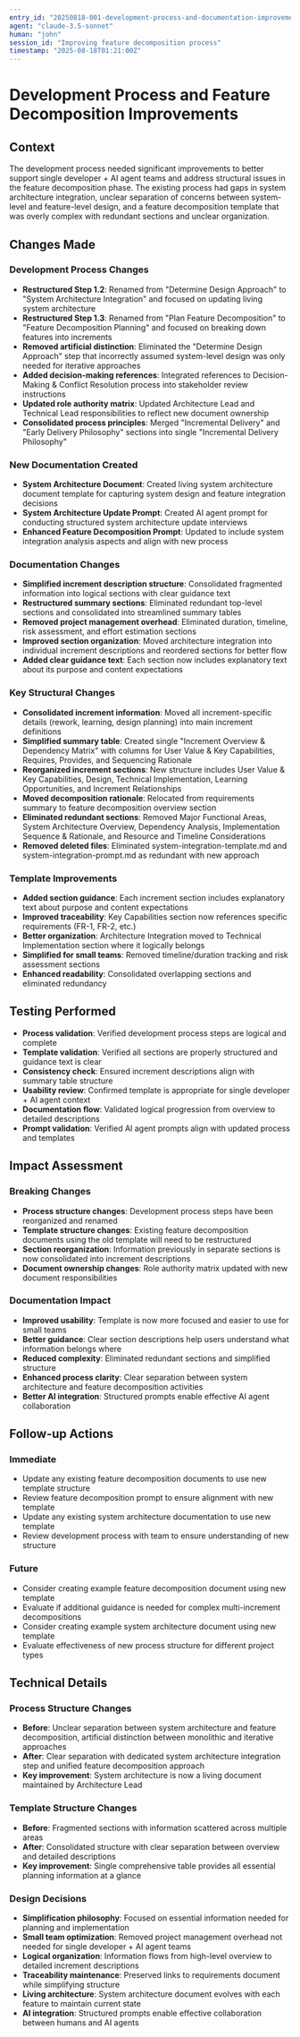 ```yaml
---
entry_id: "20250818-001-development-process-and-documentation-improvements"
agent: "claude-3.5-sonnet"
human: "john"
session_id: "Improving feature decomposition process"
timestamp: "2025-08-18T01:21:00Z"
---
```


# Development Process and Feature Decomposition Improvements

## Context
The development process needed significant improvements to better support single developer + AI agent teams and address structural issues in the feature decomposition phase. The existing process had gaps in system architecture integration, unclear separation of concerns between system-level and feature-level design, and a feature decomposition template that was overly complex with redundant sections and unclear organization.

## Changes Made

### Development Process Changes
- **Restructured Step 1.2**: Renamed from "Determine Design Approach" to "System Architecture Integration" and focused on updating living system architecture
- **Restructured Step 1.3**: Renamed from "Plan Feature Decomposition" to "Feature Decomposition Planning" and focused on breaking down features into increments
- **Removed artificial distinction**: Eliminated the "Determine Design Approach" step that incorrectly assumed system-level design was only needed for iterative approaches
- **Added decision-making references**: Integrated references to Decision-Making & Conflict Resolution process into stakeholder review instructions
- **Updated role authority matrix**: Updated Architecture Lead and Technical Lead responsibilities to reflect new document ownership
- **Consolidated process principles**: Merged "Incremental Delivery" and "Early Delivery Philosophy" sections into single "Incremental Delivery Philosophy"

### New Documentation Created
- **System Architecture Document**: Created living system architecture document template for capturing system design and feature integration decisions
- **System Architecture Update Prompt**: Created AI agent prompt for conducting structured system architecture update interviews
- **Enhanced Feature Decomposition Prompt**: Updated to include system integration analysis aspects and align with new process

### Documentation Changes
- **Simplified increment description structure**: Consolidated fragmented information into logical sections with clear guidance text
- **Restructured summary sections**: Eliminated redundant top-level sections and consolidated into streamlined summary tables
- **Removed project management overhead**: Eliminated duration, timeline, risk assessment, and effort estimation sections
- **Improved section organization**: Moved architecture integration into individual increment descriptions and reordered sections for better flow
- **Added clear guidance text**: Each section now includes explanatory text about its purpose and content expectations

### Key Structural Changes
- **Consolidated increment information**: Moved all increment-specific details (rework, learning, design planning) into main increment definitions
- **Simplified summary table**: Created single "Increment Overview & Dependency Matrix" with columns for User Value & Key Capabilities, Requires, Provides, and Sequencing Rationale
- **Reorganized increment sections**: New structure includes User Value & Key Capabilities, Design, Technical Implementation, Learning Opportunities, and Increment Relationships
- **Moved decomposition rationale**: Relocated from requirements summary to feature decomposition overview section
- **Eliminated redundant sections**: Removed Major Functional Areas, System Architecture Overview, Dependency Analysis, Implementation Sequence & Rationale, and Resource and Timeline Considerations
- **Removed deleted files**: Eliminated system-integration-template.md and system-integration-prompt.md as redundant with new approach

### Template Improvements
- **Added section guidance**: Each increment section includes explanatory text about purpose and content expectations
- **Improved traceability**: Key Capabilities section now references specific requirements (FR-1, FR-2, etc.)
- **Better organization**: Architecture Integration moved to Technical Implementation section where it logically belongs
- **Simplified for small teams**: Removed timeline/duration tracking and risk assessment sections
- **Enhanced readability**: Consolidated overlapping sections and eliminated redundancy

## Testing Performed
- **Process validation**: Verified development process steps are logical and complete
- **Template validation**: Verified all sections are properly structured and guidance text is clear
- **Consistency check**: Ensured increment descriptions align with summary table structure
- **Usability review**: Confirmed template is appropriate for single developer + AI agent context
- **Documentation flow**: Validated logical progression from overview to detailed descriptions
- **Prompt validation**: Verified AI agent prompts align with updated process and templates

## Impact Assessment

### Breaking Changes
- **Process structure changes**: Development process steps have been reorganized and renamed
- **Template structure changes**: Existing feature decomposition documents using the old template will need to be restructured
- **Section reorganization**: Information previously in separate sections is now consolidated into increment descriptions
- **Document ownership changes**: Role authority matrix updated with new document responsibilities

### Documentation Impact
- **Improved usability**: Template is now more focused and easier to use for small teams
- **Better guidance**: Clear section descriptions help users understand what information belongs where
- **Reduced complexity**: Eliminated redundant sections and simplified structure
- **Enhanced process clarity**: Clear separation between system architecture and feature decomposition activities
- **Better AI integration**: Structured prompts enable effective AI agent collaboration

## Follow-up Actions

### Immediate
- Update any existing feature decomposition documents to use new template structure
- Review feature decomposition prompt to ensure alignment with new template
- Update any existing system architecture documentation to use new template
- Review development process with team to ensure understanding of new structure

### Future
- Consider creating example feature decomposition document using new template
- Evaluate if additional guidance is needed for complex multi-increment decompositions
- Consider creating example system architecture document using new template
- Evaluate effectiveness of new process structure for different project types

## Technical Details

### Process Structure Changes
- **Before**: Unclear separation between system architecture and feature decomposition, artificial distinction between monolithic and iterative approaches
- **After**: Clear separation with dedicated system architecture integration step and unified feature decomposition approach
- **Key improvement**: System architecture is now a living document maintained by Architecture Lead

### Template Structure Changes
- **Before**: Fragmented sections with information scattered across multiple areas
- **After**: Consolidated structure with clear separation between overview and detailed descriptions
- **Key improvement**: Single comprehensive table provides all essential planning information at a glance

### Design Decisions
- **Simplification philosophy**: Focused on essential information needed for planning and implementation
- **Small team optimization**: Removed project management overhead not needed for single developer + AI agent teams
- **Logical organization**: Information flows from high-level overview to detailed increment descriptions
- **Traceability maintenance**: Preserved links to requirements document while simplifying structure
- **Living architecture**: System architecture document evolves with each feature to maintain current state
- **AI integration**: Structured prompts enable effective collaboration between humans and AI agents 